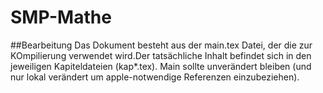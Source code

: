 # SMP-Mathe
##Bearbeitung
Das Dokument besteht aus der main.tex Datei, der die zur KOmpilierung verwendet wird.Der tatsächliche Inhalt befindet sich in den jeweiligen Kapiteldateien (kap*.tex). Main sollte unverändert bleiben (und nur lokal verändert um apple-notwendige Referenzen einzubeziehen).
